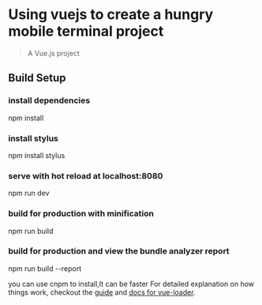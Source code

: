 # Using vuejs to create a hungry mobile terminal project 

> A Vue.js project

## Build Setup

### install dependencies
npm install

### install stylus
npm install stylus

### serve with hot reload at localhost:8080
npm run dev

### build for production with minification
npm run build

### build for production and view the bundle analyzer report
npm run build --report

you can use cnpm to install,It can be faster 
For detailed explanation on how things work, checkout the [guide](http://vuejs-templates.github.io/webpack/) and [docs for vue-loader](http://vuejs.github.io/vue-loader).
